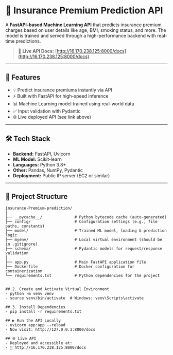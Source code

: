 # 🧠 Insurance Premium Prediction API

A **FastAPI-based Machine Learning API** that predicts insurance premium charges based on user details like age, BMI, smoking status, and more. The model is trained and served through a high-performance backend with real-time predictions.

> 🔗 **Live API Docs:** [http://16.170.238.125:8000/docs](http://16.170.238.125:8000/docs)

---

## 🚀 Features

- 💡 Predict insurance premiums instantly via API
- ⚡ Built with FastAPI for high-speed inference
- 📊 Machine Learning model trained using real-world data
- ✅ Input validation with Pydantic
- 🌐 Live deployed API (see link above)

---

## 🛠️ Tech Stack

- **Backend:** FastAPI, Uvicorn
- **ML Model:** Scikit-learn
- **Languages:** Python 3.8+
- **Other:** Pandas, NumPy, Pydantic
- **Deployment:** Public IP server (EC2 or similar)

---

## 📁 Project Structure

```text
Insurance-Premium-prediction/
│
├── __pycache__/              # Python bytecode cache (auto-generated)
├── config/                   # Configuration settings (e.g., file paths, constants)
├── model/                    # Trained ML model, loading & prediction logic
├── myenv/                    # Local virtual environment (should be in .gitignore)
├── schema/                   # Pydantic models for request/response validation
│
├── app.py                    # Main FastAPI application file
├── Dockerfile                # Docker configuration for containerization
└── requirements.txt          # Python dependencies for the project


## 2. Create and Activate Virtual Environment
- python -m venv venv
- source venv/bin/activate  # Windows: venv\Scripts\activate

## 3. Install Dependencies
- pip install -r requirements.txt

## ▶️ Run the API Locally
- uvicorn app:app --reload
- Now visit: http://127.0.0.1:8000/docs

## 🌐 Live API
- Deployed and accessible at:
- 📍 http://16.170.238.125:8000/docs